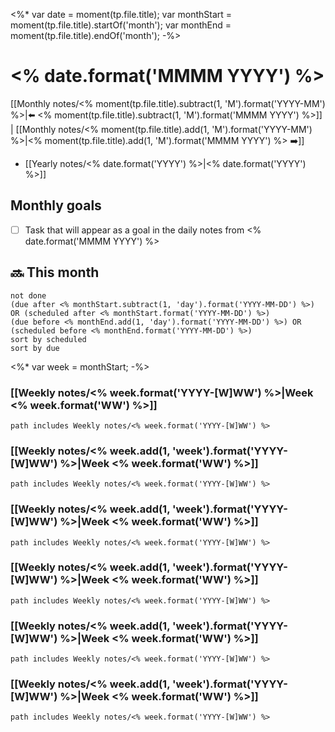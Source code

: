 <%*
  var date = moment(tp.file.title);
  var monthStart = moment(tp.file.title).startOf('month');
  var monthEnd = moment(tp.file.title).endOf('month');
-%>
# <% date.format('MMMM YYYY') %>

[[Monthly notes/<% moment(tp.file.title).subtract(1, 'M').format('YYYY-MM') %>|⬅️ <% moment(tp.file.title).subtract(1, 'M').format('MMMM YYYY') %>]] | [[Monthly notes/<% moment(tp.file.title).add(1, 'M').format('YYYY-MM') %>|<% moment(tp.file.title).add(1, 'M').format('MMMM YYYY') %>  ➡️]]

- [[Yearly notes/<% date.format('YYYY') %>|<% date.format('YYYY') %>]]

## Monthly goals

- [ ] Task that will appear as a goal in the daily notes from <% date.format('MMMM YYYY') %>


## 🔜 This month

```tasks
not done
(due after <% monthStart.subtract(1, 'day').format('YYYY-MM-DD') %>) OR (scheduled after <% monthStart.format('YYYY-MM-DD') %>)
(due before <% monthEnd.add(1, 'day').format('YYYY-MM-DD') %>) OR (scheduled before <% monthEnd.format('YYYY-MM-DD') %>)
sort by scheduled
sort by due
```

<%* var week = monthStart; -%>
### [[Weekly notes/<% week.format('YYYY-[W]WW') %>|Week <% week.format('WW') %>]]
```tasks
path includes Weekly notes/<% week.format('YYYY-[W]WW') %>
```
### [[Weekly notes/<% week.add(1, 'week').format('YYYY-[W]WW') %>|Week <% week.format('WW') %>]]

```tasks
path includes Weekly notes/<% week.format('YYYY-[W]WW') %>
```
### [[Weekly notes/<% week.add(1, 'week').format('YYYY-[W]WW') %>|Week <% week.format('WW') %>]]

```tasks
path includes Weekly notes/<% week.format('YYYY-[W]WW') %>
```
### [[Weekly notes/<% week.add(1, 'week').format('YYYY-[W]WW') %>|Week <% week.format('WW') %>]]

```tasks
path includes Weekly notes/<% week.format('YYYY-[W]WW') %>
```
### [[Weekly notes/<% week.add(1, 'week').format('YYYY-[W]WW') %>|Week <% week.format('WW') %>]]

```tasks
path includes Weekly notes/<% week.format('YYYY-[W]WW') %>
```
### [[Weekly notes/<% week.add(1, 'week').format('YYYY-[W]WW') %>|Week <% week.format('WW') %>]]

```tasks
path includes Weekly notes/<% week.format('YYYY-[W]WW') %>
```
